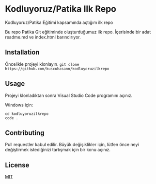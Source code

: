 # Kodluyoruz/Patika Ilk Repo
Kodluyoruz/Patika Eğitimi kapsamında açtığım ilk repo

Bu repo Patika Git eğitiminde oluşturduğumuz ilk repo. İçerisinde bir adat readme.md ve index.html barındırıyor.
## Installation
Öncelikle projeyi klonlayın.
`git clone https://github.com/kuscuhasann/kodluyoruzilkrepo `
## Usage
Projeyi klonladıktan sonra Visual Studio Code programını açınız.

Windows için:
```linux
cd kodluyoruzilkrepo
code .
```

## Contributing
Pull requestler kabul edilir. Büyük değişiklikler için, lütfen önce neyi değiştirmek istediğinizi tartışmak için bir konu açınız.

## License
[MIT](https://choosealicense.com/licenses/mit/)
